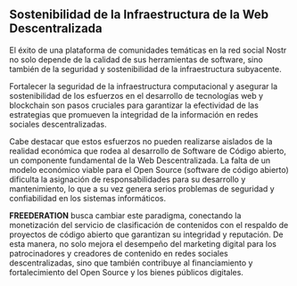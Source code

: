## Sostenibilidad de la Infraestructura de la Web Descentralizada

El éxito de una plataforma de comunidades temáticas en la red social Nostr no solo depende de la calidad de sus herramientas de software, sino también de la seguridad y sostenibilidad de la infraestructura subyacente. 

Fortalecer la seguridad de la infraestructura computacional y asegurar la sostenibilidad de los esfuerzos en el desarrollo de tecnologías web y blockchain son pasos cruciales para garantizar la efectividad de las estrategias que promueven la integridad de la información en redes sociales descentralizadas.

Cabe destacar que estos esfuerzos no pueden realizarse aislados de la realidad económica que rodea al desarrollo de Software de Código abierto, un componente fundamental de la Web Descentralizada. La falta de un modelo económico viable para el Open Source (software de código abierto) dificulta la asignación de responsabilidades para su desarrollo y mantenimiento, lo que a su vez genera serios problemas de seguridad y confiabilidad en los sistemas informáticos.

**FREEDERATION** busca cambiar este paradigma, conectando la monetización del servicio de clasificación de contenidos con el respaldo de proyectos de código abierto que garantizan su integridad y reputación. De esta manera, no solo mejora el desempeño del marketing digital para los patrocinadores y creadores de contenido en redes sociales descentralizadas, sino que también contribuye al financiamiento y fortalecimiento del Open Source y los bienes públicos digitales.